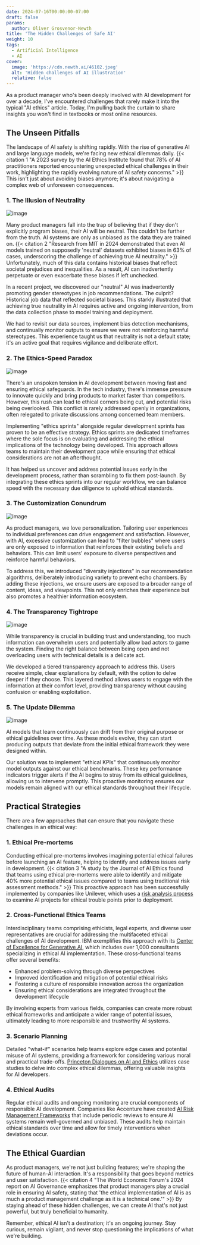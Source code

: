 ```yaml
---
date: 2024-07-16T00:00:00-07:00
draft: false
params:
  author: Oliver Grosvenor-Newth
title: 'The Hidden Challenges of Safe AI'
weight: 10
tags:
  - Artificial Intelligence
  - AI
cover:
  image: 'https://cdn.newth.ai/46102.jpeg'
  alt: 'Hidden challenges of AI illustration'
  relative: false
---
```


As a product manager who's been deeply involved with AI development for over a decade, I've
encountered challenges that rarely make it into the typical "AI ethics" article. Today, I'm pulling
back the curtain to share insights you won't find in textbooks or most online resources.

## The Unseen Pitfalls

The landscape of AI safety is shifting rapidly. With the rise of generative AI and large language
models, we're facing new ethical dilemmas daily.
{{< citation 1 "A 2023 survey by the AI Ethics Institute found that 78% of AI practitioners reported encountering unexpected ethical challenges in their work, highlighting the rapidly evolving nature of AI safety concerns." >}}
This isn't just about avoiding biases anymore; it's about navigating a complex web of unforeseen
consequences.

### 1. The Illusion of Neutrality

![image](https://newth.ai/content/images/2024/07/trapped-mirror.webp)

Many product managers fall into the trap of believing that if they don't explicitly program biases,
their AI will be neutral. This couldn't be further from the truth. AI systems are only as unbiased
as the data they are trained on.
{{< citation 2 "Research from MIT in 2024 demonstrated that even AI models trained on supposedly 'neutral' datasets exhibited biases in 63% of cases, underscoring the challenge of achieving true AI neutrality." >}}
Unfortunately, much of this data contains historical biases that reflect societal prejudices and
inequalities. As a result, AI can inadvertently perpetuate or even exacerbate these biases if left
unchecked.

In a recent project, we discovered our "neutral" AI was inadvertently promoting gender stereotypes
in job recommendations. The culprit? Historical job data that reflected societal biases. This
starkly illustrated that achieving true neutrality in AI requires active and ongoing intervention,
from the data collection phase to model training and deployment.

We had to revisit our data sources, implement bias detection mechanisms, and continually monitor
outputs to ensure we were not reinforcing harmful stereotypes. This experience taught us that
neutrality is not a default state; it's an active goal that requires vigilance and deliberate
effort.

### 2. The Ethics-Speed Paradox

![image](https://newth.ai/content/images/2024/07/judge.png)

There's an unspoken tension in AI development between moving fast and ensuring ethical safeguards.
In the tech industry, there's immense pressure to innovate quickly and bring products to market
faster than competitors. However, this rush can lead to ethical corners being cut, and potential
risks being overlooked. This conflict is rarely addressed openly in organizations, often relegated
to private discussions among concerned team members.

Implementing "ethics sprints" alongside regular development sprints has proven to be an effective
strategy. Ethics sprints are dedicated timeframes where the sole focus is on evaluating and
addressing the ethical implications of the technology being developed. This approach allows teams to
maintain their development pace while ensuring that ethical considerations are not an afterthought.

It has helped us uncover and address potential issues early in the development process, rather than
scrambling to fix them post-launch. By integrating these ethics sprints into our regular workflow,
we can balance speed with the necessary due diligence to uphold ethical standards.

### 3. The Customization Conundrum

![image](https://newth.ai/content/images/2024/07/customization.webp)

As product managers, we love personalization. Tailoring user experiences to individual preferences
can drive engagement and satisfaction. However, with AI, excessive customization can lead to "filter
bubbles" where users are only exposed to information that reinforces their existing beliefs and
behaviors. This can limit users' exposure to diverse perspectives and reinforce harmful behaviors.

To address this, we introduced "diversity injections" in our recommendation algorithms, deliberately
introducing variety to prevent echo chambers. By adding these injections, we ensure users are
exposed to a broader range of content, ideas, and viewpoints. This not only enriches their
experience but also promotes a healthier information ecosystem.

### 4. The Transparency Tightrope

![image](https://newth.ai/content/images/2024/07/tightrope.webp)

While transparency is crucial in building trust and understanding, too much information can
overwhelm users and potentially allow bad actors to game the system. Finding the right balance
between being open and not overloading users with technical details is a delicate act.

We developed a tiered transparency approach to address this. Users receive simple, clear
explanations by default, with the option to delve deeper if they choose. This layered method allows
users to engage with the information at their comfort level, providing transparency without causing
confusion or enabling exploitation.

### 5. The Update Dilemma

![image](https://newth.ai/content/images/2024/07/o1v3r_An_abstract_crossroads_where_a_figure_is_stretched_betwee_6d80e46d-13d4-43c4-a6e8-c65f503d8b8f.png)

AI models that learn continuously can drift from their original purpose or ethical guidelines over
time. As these models evolve, they can start producing outputs that deviate from the initial ethical
framework they were designed within.

Our solution was to implement "ethical KPIs" that continuously monitor model outputs against our
ethical benchmarks. These key performance indicators trigger alerts if the AI begins to stray from
its ethical guidelines, allowing us to intervene promptly. This proactive monitoring ensures our
models remain aligned with our ethical standards throughout their lifecycle.

## Practical Strategies

There are a few approaches that can ensure that you navigate these challenges in an ethical way:

### 1. Ethical Pre-mortems

Conducting ethical pre-mortems involves imagining potential ethical failures before launching an AI
feature, helping to identify and address issues early in development.
{{< citation 3 "A study by the Journal of AI Ethics found that teams using ethical pre-mortems were able to identify and mitigate 40% more potential ethical issues compared to teams using traditional risk assessment methods." >}}
This proactive approach has been successfully implemented by companies like Unilever, which uses a
[risk analysis process](https://sloanreview.mit.edu/article/ai-ethics-at-unilever-from-policy-to-process/?ref=newth.ai)
to examine AI projects for ethical trouble points prior to deployment.

### 2. Cross-Functional Ethics Teams

Interdisciplinary teams comprising ethicists, legal experts, and diverse user representatives are
crucial for addressing the multifaceted ethical challenges of AI development. IBM exemplifies this
approach with its
[Center of Excellence for Generative AI](https://www.ibm.com/blog/announcement/ibm-consulting-unveils-center-of-excellence-for-generative-ai/?ref=newth.ai),
which includes over 1,000 consultants specializing in ethical AI implementation. These
cross-functional teams offer several benefits:

- Enhanced problem-solving through diverse perspectives
- Improved identification and mitigation of potential ethical risks
- Fostering a culture of responsible innovation across the organization
- Ensuring ethical considerations are integrated throughout the development lifecycle

By involving experts from various fields, companies can create more robust ethical frameworks and
anticipate a wider range of potential issues, ultimately leading to more responsible and trustworthy
AI systems.

### 3. Scenario Planning

Detailed "what-if" scenarios help teams explore edge cases and potential misuse of AI systems,
providing a framework for considering various moral and practical trade-offs.
[Princeton Dialogues on AI and Ethics](https://aiethics.princeton.edu/case-studies/?ref=newth.ai)
utilizes case studies to delve into complex ethical dilemmas, offering valuable insights for AI
developers.

### 4. Ethical Audits

Regular ethical audits and ongoing monitoring are crucial components of responsible AI development.
Companies like Accenture have created
[AI Risk Management Frameworks](https://hbr.org/2020/10/a-practical-guide-to-building-ethical-ai?ref=newth.ai)
that include periodic reviews to ensure AI systems remain well-governed and unbiased. These audits
help maintain ethical standards over time and allow for timely interventions when deviations occur.

## The Ethical Guardian

As product managers, we're not just building features; we're shaping the future of human-AI
interaction. It's a responsibility that goes beyond metrics and user satisfaction.
{{< citation 4 "The World Economic Forum's 2024 report on AI Governance emphasizes that product managers play a crucial role in ensuring AI safety, stating that 'the ethical implementation of AI is as much a product management challenge as it is a technical one.'" >}}
By staying ahead of these hidden challenges, we can create AI that's not just powerful, but truly
beneficial to humanity.

Remember, ethical AI isn't a destination; it's an ongoing journey. Stay curious, remain vigilant,
and never stop questioning the implications of what we're building.

